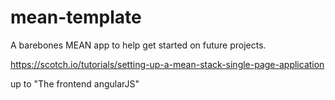 # mean-template
A barebones MEAN app to help get started on future projects.

https://scotch.io/tutorials/setting-up-a-mean-stack-single-page-application

up to "The frontend angularJS"